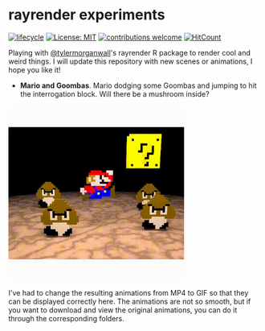 # rayrender experiments

<!-- badges: start -->
[![lifecycle](https://img.shields.io/badge/lifecycle-experimental-orange.svg)](https://www.tidyverse.org/lifecycle/#experimental)
[![License: MIT](https://img.shields.io/badge/License-MIT-blue.svg)](https://opensource.org/licenses/MIT)
[![contributions welcome](https://img.shields.io/badge/contributions-welcome-brightgreen.svg?style=flat)](https://github.com/dwyl/esta/issues)
[![HitCount](http://hits.dwyl.com/xavivg91/rayrender-experiments.svg)](http://hits.dwyl.com/xavivg91/rayrender-experiments)
<!-- badges: end -->

Playing with [@tylermorganwall](https://twitter.com/tylermorganwall)'s rayrender R package to render cool and weird things. I will update this repository with new scenes or animations, I hope you like it!

* **Mario and Goombas**. Mario dodging some Goombas and jumping to hit the interrogation block. Will there be a mushroom inside?

<img src='Mario and Goombas/mario-and-goombas.gif' align="center" height="350" /></a>

I've had to change the resulting animations from MP4 to GIF so that they can be displayed correctly here. The animations are not so smooth, but if you want to download and view the original animations, you can do it through the corresponding folders.


